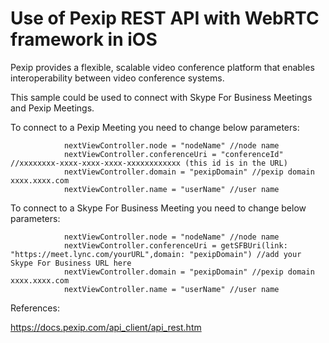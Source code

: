# Use of Pexip REST API with WebRTC framework in iOS

Pexip provides a flexible, scalable video conference platform that enables interoperability between video conference systems.

This sample could be used to connect with Skype For Business Meetings and Pexip Meetings.

To connect to a Pexip Meeting you need to change below parameters:

                nextViewController.node = "nodeName" //node name
                nextViewController.conferenceUri = "conferenceId" //xxxxxxxx-xxxx-xxxx-xxxx-xxxxxxxxxxxx (this id is in the URL)
                nextViewController.domain = "pexipDomain" //pexip domain xxxx.xxxx.com
                nextViewController.name = "userName" //user name
               
                
To connect to a Skype For Business Meeting you need to change below parameters:

                nextViewController.node = "nodeName" //node name
                nextViewController.conferenceUri = getSFBUri(link: "https://meet.lync.com/yourURL",domain: "pexipDomain") //add your Skype For Business URL here
                nextViewController.domain = "pexipDomain" //pexip domain xxxx.xxxx.com
                nextViewController.name = "userName" //user name

References:

https://docs.pexip.com/api_client/api_rest.htm
